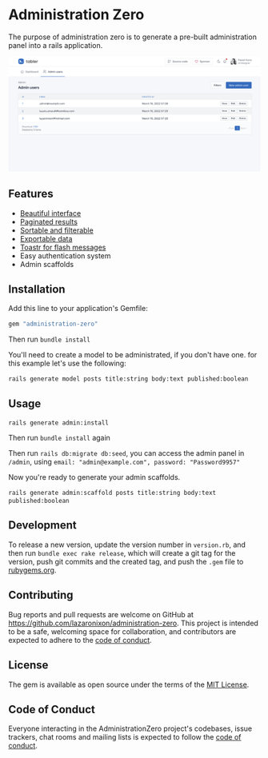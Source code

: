 # Administration Zero

The purpose of administration zero is to generate a pre-built administration panel into a rails application.

<img src=".documentation/screenshot.png" alt="screenshot" style="max-width: 100%;">

## Features

- [Beautiful interface](https://github.com/tabler/tabler)
- [Paginated results](https://github.com/ddnexus/pagy)
- [Sortable and filterable](https://github.com/activerecord-hackery/ransack)
- [Exportable data](https://github.com/westonganger/spreadsheet_architect)
- [Toastr for flash messages](https://getbootstrap.com/docs/5.1/components/toasts)
- Easy authentication system
- Admin scaffolds

## Installation

Add this line to your application's Gemfile:

```ruby
gem "administration-zero"
```

Then run `bundle install`

You'll need to create a model to be administrated, if you don't have one. for this example let's use the following:

```
rails generate model posts title:string body:text published:boolean
```

## Usage

```
rails generate admin:install
```

Then run `bundle install` again

Then run `rails db:migrate db:seed`, you can access the admin panel in `/admin`, using `email: "admin@example.com", password: "Password9957"`


Now you're ready to generate your admin scaffolds.

```
rails generate admin:scaffold posts title:string body:text published:boolean
```

## Development

To release a new version, update the version number in `version.rb`, and then run `bundle exec rake release`, which will create a git tag for the version, push git commits and the created tag, and push the `.gem` file to [rubygems.org](https://rubygems.org).

## Contributing

Bug reports and pull requests are welcome on GitHub at https://github.com/lazaronixon/administration-zero. This project is intended to be a safe, welcoming space for collaboration, and contributors are expected to adhere to the [code of conduct](https://github.com/lazaronixon/administration-zero/blob/master/CODE_OF_CONDUCT.md).

## License

The gem is available as open source under the terms of the [MIT License](https://opensource.org/licenses/MIT).

## Code of Conduct

Everyone interacting in the AdministrationZero project's codebases, issue trackers, chat rooms and mailing lists is expected to follow the [code of conduct](https://github.com/lazaronixon/administration-zero/blob/master/CODE_OF_CONDUCT.md).
